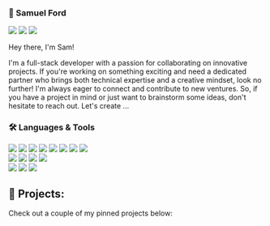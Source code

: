 ### 💾 Samuel Ford

<a href="https://www.samueljford.com/"><img src="https://img.shields.io/badge/SamuelJFord.com-f9b0a9?style=flat-square&logo=googlechrome&logoColor=white"></a> <a href="mailto:samueljamesford@googlemail.com"><img src="https://img.shields.io/badge/samueljamesford@googlemail.com-f9b0a9?style=flat-square&logo=gmail&logoColor=white"></a> <a href="https://www.linkedin.com/in/samueljford/"><img src="https://img.shields.io/badge/Linkedin.com/in/samueljford-f9b0a9?style=flat-square&logo=linkedin&logoColor=white"></a> 

Hey there, I'm Sam!

I'm a full-stack developer with a passion for collaborating on innovative projects. If you're working on something exciting and need a dedicated partner who brings both technical expertise and a creative mindset, look no further! I'm always eager to connect and contribute to new ventures. So, if you have a project in mind or just want to brainstorm some ideas, don't hesitate to reach out. Let's create ... 

### 🛠 Languages & Tools

<img src="https://img.shields.io/badge/-python-3776AB?logo=python&logoColor=white&style=for-the-badge"> <img src="https://img.shields.io/badge/-javascript-F7DF1E?logo=javascript&logoColor=black&style=for-the-badge"> <img src="https://img.shields.io/badge/-TypeScript-3178C6?logo=TypeScript&logoColor=white&style=for-the-badge"> <img src="https://img.shields.io/badge/-Kotlin-7F52FF?logo=kotlin&logoColor=white&style=for-the-badge"> <img src="https://img.shields.io/badge/-React-61DAFB?logo=react&logoColor=white&style=for-the-badge"> <img src="https://img.shields.io/badge/-HTML5-E34F26?logo=html5&logoColor=white&style=for-the-badge"> <img src="https://img.shields.io/badge/-CSS-1572B6?logo=css3&logoColor=white&style=for-the-badge"> <img src="https://img.shields.io/badge/-node.js-339933?logo=nodedotjs&logoColor=white&style=for-the-badge"><br>
<img src="https://img.shields.io/badge/-flask-000000?logo=flask&logoColor=white&style=for-the-badge"> <img src="https://img.shields.io/badge/-express-000000?logo=express&logoColor=white&style=for-the-badge"> <img src="https://img.shields.io/badge/-mongo%20db-47A248?logo=mongodb&logoColor=white&style=for-the-badge"> <img src="https://img.shields.io/badge/-postgresql-4169E1?logo=postgresql&logoColor=white&style=for-the-badge"><br>
<img src="https://img.shields.io/badge/-Pytest-0A9EDC?logo=pytest&logoColor=white&style=for-the-badge"> <img src="https://img.shields.io/badge/-Jest-C21325?logo=jest&logoColor=white&style=for-the-badge"> <img src="https://img.shields.io/badge/-Playwright-2EAD33?logo=playwright&logoColor=white&style=for-the-badge">

## 🚀 Projects:

Check out a couple of my pinned projects below: 
